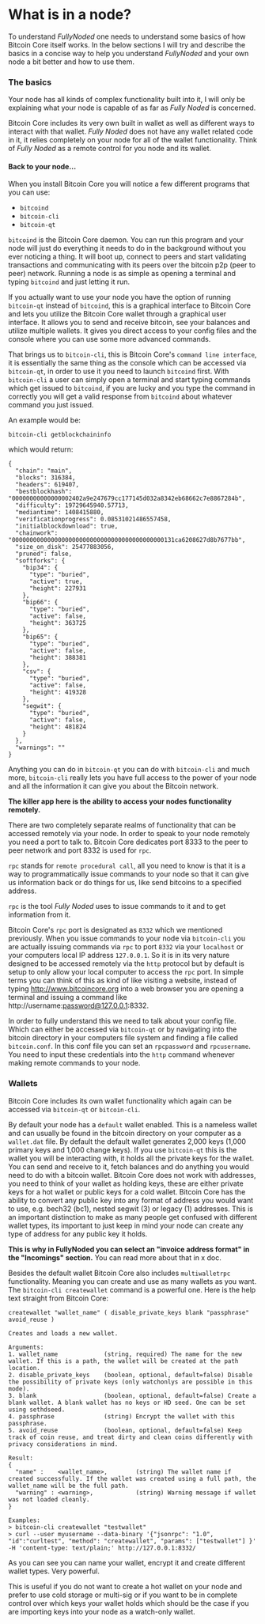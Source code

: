 # What is in a node?

To understand *FullyNoded* one needs to understand some basics of how Bitcoin Core itself works. In the below sections I will try and describe the basics in a concise way to help you understand *FullyNoded* and your own node a bit better and how to use them.

### The basics

Your node has all kinds of complex functionality built into it, I will only be explaining what your node is capable of as far as *Fully Noded* is concerned.

Bitcoin Core includes its very own built in wallet as well as different ways to interact with that wallet. *Fully Noded* does not have any wallet related code in it, it relies completely on your node for all of the wallet functionality. Think of *Fully Noded* as a remote control for you node and its wallet.

#### Back to your node...

When you install Bitcoin Core you will notice a few different programs that you can use:

- `bitcoind`
- `bitcoin-cli`
- `bitcoin-qt`

`bitcoind` is the Bitcoin Core daemon. You can run this program and your node will just do everything it needs to do in the background without you ever noticing a thing. It will boot up, connect to peers and start validating transactions and communicating with its peers over the bitcoin p2p (peer to peer) network. Running a node is as simple as opening a terminal and typing `bitcoind` and just letting it run.

If you actually want to use your node you have the option of running `bitcoin-qt` instead of `bitcoind`, this is a graphical interface to Bitcoin Core and lets you utilize the Bitcoin Core wallet through a graphical user interface. It allows you to send and receive bitcoin, see your balances and utilize multiple wallets. It gives you direct access to your config files and the console where you can use some more advanced commands.

That brings us to `bitcoin-cli`, this is Bitcoin Core's `command line interface`, it is essentially the same thing as the console which can be accessed via `bitcoin-qt`, in order to use it you need to launch `bitcoind` first. With `bitcoin-cli` a user can simply open a terminal and start typing commands which get issued to `bitcoind`, if you are lucky and you type the command in correctly you will get a valid response from `bitcoind` about whatever command you just issued.

An example would be:

`bitcoin-cli getblockchaininfo`

which would return:

```
{
  "chain": "main",
  "blocks": 316384,
  "headers": 619407,
  "bestblockhash": "00000000000000002402a9e247679cc177145d032a8342eb68662c7e8867284b",
  "difficulty": 19729645940.57713,
  "mediantime": 1408415880,
  "verificationprogress": 0.08531021486557458,
  "initialblockdownload": true,
  "chainwork": "0000000000000000000000000000000000000000000131ca6208627d8b7677bb",
  "size_on_disk": 25477883056,
  "pruned": false,
  "softforks": {
    "bip34": {
      "type": "buried",
      "active": true,
      "height": 227931
    },
    "bip66": {
      "type": "buried",
      "active": false,
      "height": 363725
    },
    "bip65": {
      "type": "buried",
      "active": false,
      "height": 388381
    },
    "csv": {
      "type": "buried",
      "active": false,
      "height": 419328
    },
    "segwit": {
      "type": "buried",
      "active": false,
      "height": 481824
    }
  },
  "warnings": ""
}
```

Anything you can do in `bitcoin-qt` you can do with `bitcoin-cli` and much more, `bitcoin-cli` really lets you have full access to the power of your node and all the information it can give you about the Bitcoin network.

**The killer app here is the ability to access your nodes functionality remotely.**

There are two completely separate realms of functionality that can be accessed remotely via your node. In order to speak to your node remotely you need a port to talk to. Bitcoin Core dedicates port 8333 to the peer to peer network and port 8332 is used for `rpc`.

`rpc` stands for `remote procedural call`, all you need to know is that it is a way to programmatically issue commands to your node so that it can give us information back or do things for us, like send bitcoins to a specified address.

`rpc` is the tool *Fully Noded* uses to issue commands to it and to get information from it.

Bitcoin Core's `rpc` port is designated as `8332` which we mentioned previously. When you issue commands to your node via `bitcoin-cli` you are actually issuing commands via `rpc` to port `8332` via your `localhost` or your computers local IP address `127.0.0.1`. So it is in its very nature designed to be accessed remotely via the `http` protocol but by default is setup to only allow your local computer to access the `rpc` port. In simple terms you can think of this as kind of like visiting a website, instead of typing http://www.bitcoincore.org into a web browser you are opening a terminal and issuing a command like http://username:password@127.0.0.1:8332.

In order to fully understand this we need to talk about your config file. Which can either be accessed via `bitcoin-qt` or by navigating into the bitcoin directory in your computers file system and finding a file called `bitcoin.conf`. In this conf file you can set an `rpcpassword` and `rpcusername`. You need to input these credentials into the `http` command whenever making remote commands to your node.

### Wallets

Bitcoin Core includes its own wallet functionality which again can be accessed via `bitcoin-qt` or `bitcoin-cli`.

By default your node has a `default` wallet enabled. This is a nameless wallet and can usually be found in the bitcoin directory on your computer as a `wallet.dat` file. By default the default wallet generates 2,000 keys (1,000 primary keys and 1,000 change keys). If you use `bitcoin-qt` this is the wallet you will be interacting with, it holds all the private keys for the wallet. You can send and receive to it, fetch balances and do anything you would need to do with a bitcoin wallet. Bitcoin Core does not work with addresses, you need to think of your wallet as holding keys, these are either private keys for a hot wallet or public keys for a cold wallet. Bitcoin Core has the ability to convert any public key into any format of address you would want to use, e.g. bech32 (bc1), nested segwit (3) or legacy (1) addresses. This is an important distinction to make as many people get confused with different wallet types, its important to just keep in mind your node can create any type of address for any public key it holds.

**This is why in FullyNoded you can select an "invoice address format" in the "Incomings" section.** You can read more about that in x doc.

Besides the default wallet Bitcoin Core also includes `multiwalletrpc` functionality. Meaning you can create and use as many wallets as you want. The `bitcoin-cli createwallet` command is a powerful one. Here is the help text straight from Bitcoin Core:

```
createwallet "wallet_name" ( disable_private_keys blank "passphrase" avoid_reuse )

Creates and loads a new wallet.

Arguments:
1. wallet_name             (string, required) The name for the new wallet. If this is a path, the wallet will be created at the path location.
2. disable_private_keys    (boolean, optional, default=false) Disable the possibility of private keys (only watchonlys are possible in this mode).
3. blank                   (boolean, optional, default=false) Create a blank wallet. A blank wallet has no keys or HD seed. One can be set using sethdseed.
4. passphrase              (string) Encrypt the wallet with this passphrase.
5. avoid_reuse             (boolean, optional, default=false) Keep track of coin reuse, and treat dirty and clean coins differently with privacy considerations in mind.

Result:
{
  "name" :    <wallet_name>,        (string) The wallet name if created successfully. If the wallet was created using a full path, the wallet_name will be the full path.
  "warning" : <warning>,            (string) Warning message if wallet was not loaded cleanly.
}

Examples:
> bitcoin-cli createwallet "testwallet"
> curl --user myusername --data-binary '{"jsonrpc": "1.0", "id":"curltest", "method": "createwallet", "params": ["testwallet"] }' -H 'content-type: text/plain;' http://127.0.0.1:8332/
```

As you can see you can name your wallet, encrypt it and create different wallet types. Very powerful.

This is useful if you do not want to create a hot wallet on your node and prefer to use cold storage or multi-sig or if you want to be in complete control over which keys your wallet holds which should be the case if you are importing keys into your node as a watch-only wallet.
